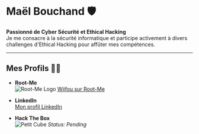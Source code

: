 # Maël Bouchand 🛡️

**Passionné de Cyber Sécurité et Ethical Hacking**  
Je me consacre à la sécurité informatique et participe activement à divers challenges d'Ethical Hacking pour affûter mes compétences.

---

## Mes Profils 🕵️‍♂️

- **Root-Me**  
![Root-Me Logo](https://www.root-me.org/IMG/logo/siteon0.svg?1637496509)
 [Wiifou sur Root-Me](https://www.root-me.org/Wiifou?lang=fr#7a5e53933120dd29f1c65650f40050b6)

- **LinkedIn**  
  [Mon profil LinkedIn](https://www.linkedin.com/in/ma%C3%ABl-bouchand/)

- **Hack The Box**  
  ![Petit Cube](https://upload.wikimedia.org/wikipedia/commons/thumb/4/4f/Simple_cubic_crystal_structure_icon.svg/1024px-Simple_cubic_crystal_structure_icon.svg.png) *Status: Pending*
